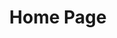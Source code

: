---
title: "Home Page"
description: "Home Page"
project: community
lastmod: 
sitemap:
  priority: 0.2
project_section: technicalblogpost
author_name: ""
pub_date: 2013-09-09T22:17:59+00:00
---